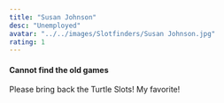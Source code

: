 ```yaml
---
title: "Susan Johnson"
desc: "Unemployed"
avatar: "../../images/Slotfinders/Susan Johnson.jpg"
rating: 1
---
```

#### Cannot find the old games
Please bring back the Turtle Slots! My favorite!